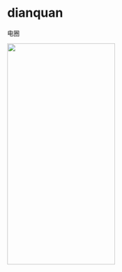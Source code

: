 # dianquan
电圈


<img src=https://user-images.githubusercontent.com/68262407/131501108-cdbe378c-d5b7-427e-b676-436941b35d8e.jpg width=247 height=506 />
